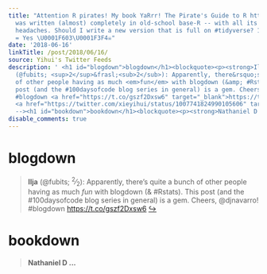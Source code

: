 ```yaml
---
title: "Attention R pirates! My book YaRrr! The Pirate's Guide to R https://t.co/EdCtkjU3CK,
  was written (almost) completely in old-school base-R -- with all its benefits and
  headaches. Should I write a new version that is full on #tidyverse? 100 comments
  = Yes \U0001F603\U0001F3F4‍☠️"
date: '2018-06-16'
linkTitle: /post/2018/06/16/
source: Yihui's Twitter Feeds
description: ' <h1 id="blogdown">blogdown</h1><blockquote><p><strong>Ilja</strong>
  (@fubits; <sup>2</sup>&frasl;<sub>2</sub>): Apparently, there&rsquo;s quite a bunch
  of other people having as much <em>fun</em> with blogdown (&amp; #Rstats). This
  post (and the #100daysofcode blog series in general) is a gem. Cheers, @djnavarro!
  #blogdown <a href="https://t.co/gszf2Dxsw6" target="_blank">https://t.co/gszf2Dxsw6</a>
  <a href="https://twitter.com/xieyihui/status/1007741824990105606" target="_blank">&#8618;</a></p></blockquote><!--
  --><h1 id="bookdown">bookdown</h1><blockquote><p><strong>Nathaniel D ...'
disable_comments: true
---
```

 <h1 id="blogdown">blogdown</h1><blockquote><p><strong>Ilja</strong> (@fubits; <sup>2</sup>&frasl;<sub>2</sub>): Apparently, there&rsquo;s quite a bunch of other people having as much <em>fun</em> with blogdown (&amp; #Rstats). This post (and the #100daysofcode blog series in general) is a gem. Cheers, @djnavarro! #blogdown <a href="https://t.co/gszf2Dxsw6" target="_blank">https://t.co/gszf2Dxsw6</a> <a href="https://twitter.com/xieyihui/status/1007741824990105606" target="_blank">&#8618;</a></p></blockquote><!-- --><h1 id="bookdown">bookdown</h1><blockquote><p><strong>Nathaniel D ...
